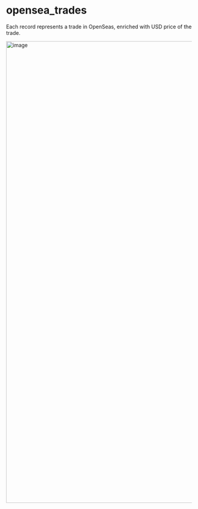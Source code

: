 # opensea_trades
Each record represents a trade in OpenSeas, enriched with USD price of the trade.


<img width="1251" alt="image" src="https://user-images.githubusercontent.com/32361014/188536332-c7b35408-278a-40ae-8f3d-917a26606184.png">
